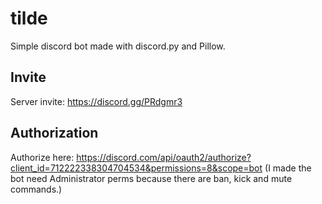 # tilde

Simple discord bot made with discord.py and Pillow.

## Invite

Server invite:
https://discord.gg/PRdgmr3

## Authorization

Authorize here:
https://discord.com/api/oauth2/authorize?client_id=712222338304704534&permissions=8&scope=bot
(I made the bot need Administrator perms because there are ban, kick and mute commands.)
